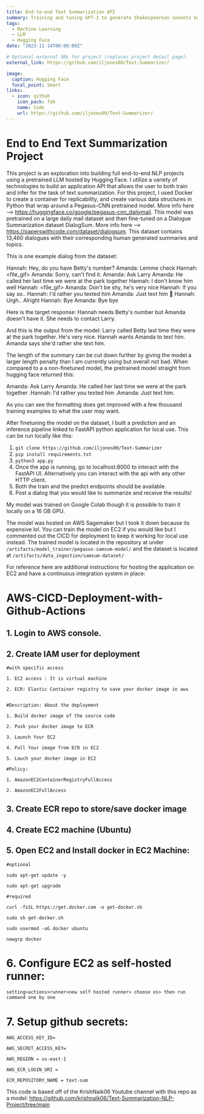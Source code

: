 ```yaml
---
title: End-to-end Text Summarization API
summary: Training and tuning GPT-3 to generate Shakespearean sonnets based on a prompt
tags:
  - Machine Learning
  - LLM
  - Hugging Face
date: "2023-11-14T00:00:00Z"

# Optional external URL for project (replaces project detail page).
external_link: https://github.com/iljones00/Text-Summarizer/

image:
  caption: Hugging Face
  focal_point: Smart
links:
  - icon: github
    icon_pack: fab
    name: Code
    url: https://github.com/iljones00/Text-Summarizer/
---
```



# End to End Text Summarization Project

This project is an exploration into building full end-to-end NLP projects using a pretrained LLM hosted by Hugging Face. I utilize a variety of technologies to build an application API that allows the user to both train and infer for the task of text summarization. 
For this project, I used Docker to create a container for replicability, and create various data structures in Python
that wrap around a Pegasus-CNN pretrained model. More info here --> https://huggingface.co/google/pegasus-cnn_dailymail. 
This model was pretrained on a large daily mail dataset and then fine-tuned on a Dialogue Summarization dataset DialogSum.
More info here --> https://paperswithcode.com/dataset/dialogsum. This dataset contains 13,460 dialogues with their corresponding
human generated summaries and topics. 

This is one example dialog from the dataset:

Hannah: Hey, do you have Betty's number?
Amanda: Lemme check
Hannah: <file_gif>
Amanda: Sorry, can't find it.
Amanda: Ask Larry
Amanda: He called her last time we were at the park together
Hannah: I don't know him well
Hannah: <file_gif>
Amanda: Don't be shy, he's very nice
Hannah: If you say so..
Hannah: I'd rather you texted him
Amanda: Just text him 🙂
Hannah: Urgh.. Alright
Hannah: Bye
Amanda: Bye bye

Here is the target response:
Hannah needs Betty's number but Amanda doesn't have it. She needs to contact Larry.

And this is the output from the model:
Larry called Betty last time they were at the park together. He's very nice. Hannah wants Amanda to text him. Amanda says she'd rather she text him.

The length of the summary can be cut down further by giving the model a larger length penalty than I am currently using but overall
not bad. When compared to a a non-finetuned model, the pretrained model straight from hugging face returned this:

Amanda: Ask Larry Amanda: He called her last time we were at the park together .<n>Hannah: I'd rather you texted him .<n>Amanda: Just text him.

As you can see the formatting does get improved with a few thousand training examples to what the user may want. 

After finetuning the model on the dataset, I built a prediction and an inference pipeline linked to FastAPI python application for 
local use. This can be run locally like this:

1. `git clone https://github.com/iljones00/Text-Summarizer`
2. `pip install requirements.txt`
3. `python3 app.py`
4. Once the app is running, go to localhost:8000 to interact with the FastAPI UI. Alternatively you can interact with the api with 
any other HTTP client.
5. Both the train and the predict endpoints should be available.
6. Post a dialog that you would like to summarize and receive the results!

My model was trained on Google Colab though it is possible to train it locally on a 16 GB GPU.

The model was hosted on AWS Sagemaker but I took it down because its expensive lol. You can train the model on EC2 if you would like
but I commented out the CICD for deployment to keep it working for local use instead. The trained model is located in the repository at under `/artifacts/model_trainer/pegasus-samsum-model/` and the dataset is located at `/artifacts/data_ingestion/samsum-dataset/`


For reference here are additional instructions for hosting the application on EC2 and have a continuous integration system in place:


# AWS-CICD-Deployment-with-Github-Actions

## 1. Login to AWS console.

## 2. Create IAM user for deployment

	#with specific access

	1. EC2 access : It is virtual machine

	2. ECR: Elastic Container registry to save your docker image in aws


	#Description: About the deployment

	1. Build docker image of the source code

	2. Push your docker image to ECR

	3. Launch Your EC2 

	4. Pull Your image from ECR in EC2

	5. Lauch your docker image in EC2

	#Policy:

	1. AmazonEC2ContainerRegistryFullAccess

	2. AmazonEC2FullAccess

	
## 3. Create ECR repo to store/save docker image
	
## 4. Create EC2 machine (Ubuntu) 

## 5. Open EC2 and Install docker in EC2 Machine:
	
	#optional

	sudo apt-get update -y

	sudo apt-get upgrade
	
	#required

	curl -fsSL https://get.docker.com -o get-docker.sh

	sudo sh get-docker.sh

	sudo usermod -aG docker ubuntu

	newgrp docker
	
# 6. Configure EC2 as self-hosted runner:
    setting>actions>runner>new self hosted runner> choose os> then run command one by one


# 7. Setup github secrets:

    AWS_ACCESS_KEY_ID=

    AWS_SECRET_ACCESS_KEY=

    AWS_REGION = us-east-1

    AWS_ECR_LOGIN_URI =

    ECR_REPOSITORY_NAME = text-sum


This code is based off of the KrishNaik06 Youtube channel with this repo as a model: https://github.com/krishnaik06/Text-Summarization-NLP-Project/tree/main
